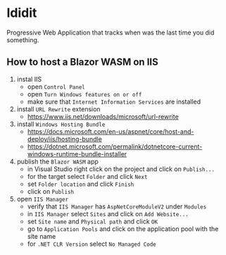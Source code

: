 # Ididit

Progressive Web Application that tracks when was the last time you did something.

## How to host a Blazor WASM on IIS

1. instal IIS
    - open `Control Panel`
    - open `Turn Windows features on or off`
    - make sure that `Internet Information Services` are installed
2. install `URL Rewrite` extension
    - https://www.iis.net/downloads/microsoft/url-rewrite
3. install `Windows Hosting Bundle`
    - https://docs.microsoft.com/en-us/aspnet/core/host-and-deploy/iis/hosting-bundle
    - https://dotnet.microsoft.com/permalink/dotnetcore-current-windows-runtime-bundle-installer
4. publish the `Blazor WASM` app
    - in Visual Studio right click on the project and click on `Publish...`
    - for the target select `Folder` and click `Next`
    - set `Folder location` and click `Finish`
    - click on `Publish`
5. open `IIS Manager`
    - verify that `IIS Manager` has `AspNetCoreModuleV2` under `Modules`
    - in `IIS Manager` select `Sites` and click on `Add Website...`
    - set `Site name` and `Physical path` and click `OK`
    - go to `Application Pools` and click on the application pool with the site name
    - for `.NET CLR Version` select `No Managed Code`